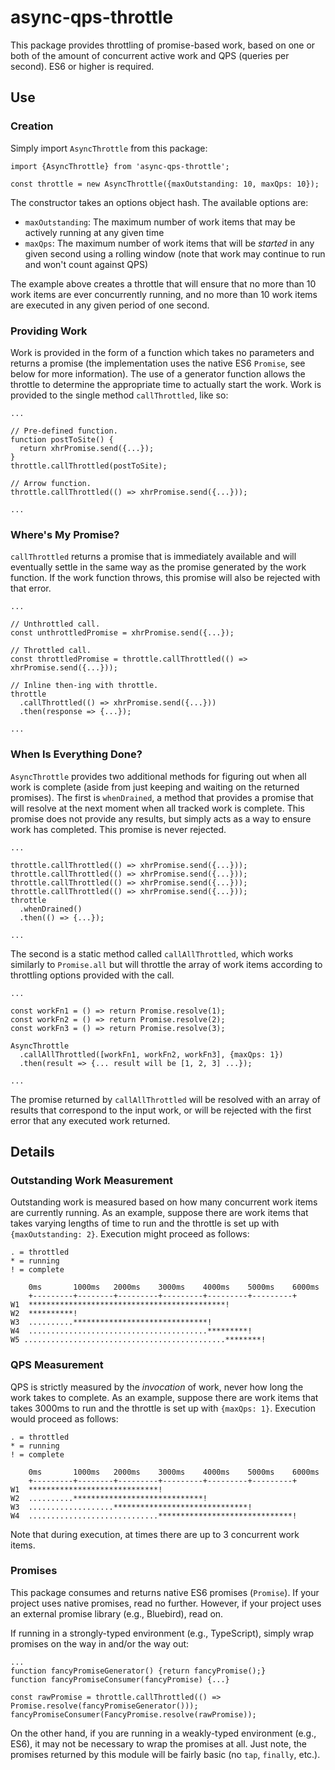 # async-qps-throttle

This package provides throttling of promise-based work, based on one or both of the amount of concurrent
active work and QPS (queries per second). ES6 or higher is required.

## Use

### Creation

Simply import `AsyncThrottle` from this package:

```
import {AsyncThrottle} from 'async-qps-throttle';

const throttle = new AsyncThrottle({maxOutstanding: 10, maxQps: 10});
```

The constructor takes an options object hash. The available options are:
  * `maxOutstanding`: The maximum number of work items that may be actively running at any given time
  * `maxQps`: The maximum number of work items that will be *started* in any given second using a rolling
     window (note that work may continue to run and won't count against QPS)

The example above creates a throttle that will ensure that no more than 10 work items are ever concurrently running,
and no more than 10 work items are executed in any given period of one second.

### Providing Work

Work is provided in the form of a function which takes no parameters and returns a promise (the implementation
uses the native ES6 `Promise`, see below for more information). The use of a generator function allows the
throttle to determine the appropriate time to actually start the work. Work is provided to the single method
`callThrottled`, like so:

```
...

// Pre-defined function.
function postToSite() {
  return xhrPromise.send({...});
}
throttle.callThrottled(postToSite);

// Arrow function.
throttle.callThrottled(() => xhrPromise.send({...}));

...
```

### Where's My Promise?

`callThrottled` returns a promise that is immediately available and will eventually settle in the same way as the
promise generated by the work function. If the work function throws, this promise will also be rejected with that error.

```
...

// Unthrottled call.
const unthrottledPromise = xhrPromise.send({...});

// Throttled call.
const throttledPromise = throttle.callThrottled(() => xhrPromise.send({...}));

// Inline then-ing with throttle.
throttle
  .callThrottled(() => xhrPromise.send({...}))
  .then(response => {...});
  
...
```

### When Is Everything Done?

`AsyncThrottle` provides two additional methods for figuring out when all work is complete (aside from just keeping
and waiting on the returned promises). The first is `whenDrained`, a method that provides a promise that will resolve
at the next moment when all tracked work is complete. This promise does not provide any results, but simply acts as
a way to ensure work has completed. This promise is never rejected.

```
...

throttle.callThrottled(() => xhrPromise.send({...}));
throttle.callThrottled(() => xhrPromise.send({...}));
throttle.callThrottled(() => xhrPromise.send({...}));
throttle.callThrottled(() => xhrPromise.send({...}));
throttle
  .whenDrained()
  .then(() => {...});

...
```

The second is a static method called `callAllThrottled`, which works similarly to `Promise.all` but will throttle the
array of work items according to throttling options provided with the call.

```
...

const workFn1 = () => return Promise.resolve(1);
const workFn2 = () => return Promise.resolve(2);
const workFn3 = () => return Promise.resolve(3);

AsyncThrottle
  .callAllThrottled([workFn1, workFn2, workFn3], {maxQps: 1})
  .then(result => {... result will be [1, 2, 3] ...});

...
```

The promise returned by `callAllThrottled` will be resolved with an array of results that correspond to the input work,
or will be rejected with the first error that any executed work returned.

## Details

### Outstanding Work Measurement

Outstanding work is measured based on how many concurrent work items are currently running. As an example, suppose there
are work items that takes varying lengths of time to run and the throttle is set up with `{maxOutstanding: 2}`. Execution
might proceed as follows:

```
. = throttled
* = running
! = complete

    0ms       1000ms   2000ms    3000ms    4000ms    5000ms    6000ms
    +---------+--------+---------+---------+---------+---------+
W1  ********************************************!
W2  **********!
W3  ..........******************************!
W4  ........................................*********!
W5 .............................................********!
```

### QPS Measurement

QPS is strictly measured by the *invocation* of work, never how long the work takes to complete. As an example, suppose
there are work items that takes 3000ms to run and the throttle is set up with `{maxQps: 1}`. Execution would proceed as
follows:

```
. = throttled
* = running
! = complete

    0ms       1000ms   2000ms    3000ms    4000ms    5000ms    6000ms
    +---------+--------+---------+---------+---------+---------+
W1  *****************************!
W2  ..........*****************************!
W3  ...................******************************!
W4  .............................******************************!
```

Note that during execution, at times there are up to 3 concurrent work items.

### Promises

This package consumes and returns native ES6 promises (`Promise`). If your project uses native promises, read no further.
However, if your project uses an external promise library (e.g., Bluebird), read on.

If running in a strongly-typed environment (e.g., TypeScript), simply wrap promises on the way in and/or the way out:
```
...
function fancyPromiseGenerator() {return fancyPromise();}
function fancyPromiseConsumer(fancyPromise) {...}

const rawPromise = throttle.callThrottled(() => Promise.resolve(fancyPromiseGenerator()));
fancyPromiseConsumer(FancyPromise.resolve(rawPromise));

```

On the other hand, if you are running in a weakly-typed environment (e.g., ES6), it may not be necessary to wrap the
promises at all. Just note, the promises returned by this module will be fairly basic (no `tap`, `finally`, etc.).
